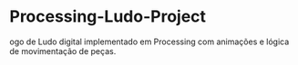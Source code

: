 # Processing-Ludo-Project
ogo de Ludo digital implementado em Processing com animações e lógica de movimentação de peças.
